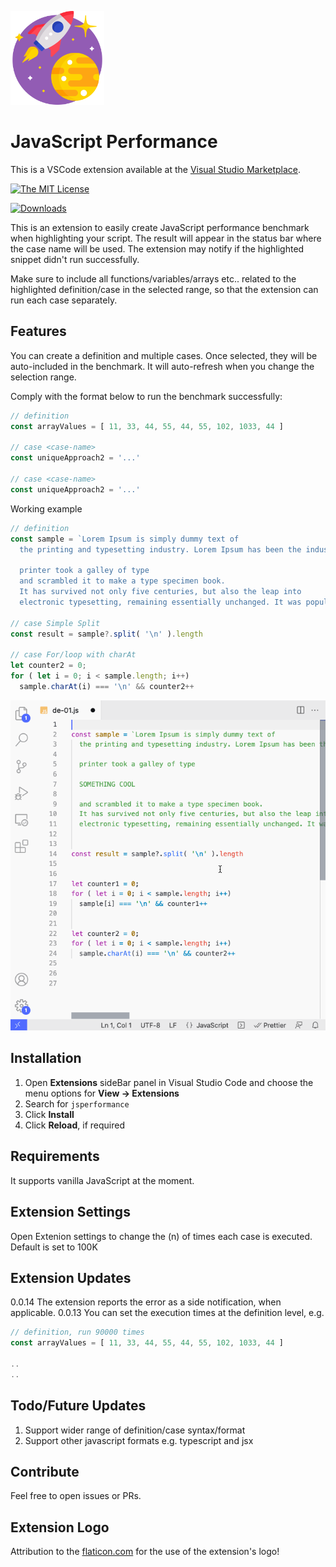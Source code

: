 <p align="left">
  <img src="https://raw.githubusercontent.com/khiami/js-performance/master/images/extension-icon.png" width="150">
</p>


# JavaScript Performance

This is a VSCode extension available at the [Visual Studio Marketplace](https://marketplace.visualstudio.com/items?itemName=MazenKhiami.jsperformance).

[![The MIT License](https://img.shields.io/badge/license-MIT-orange.svg?color=blue&style=flat-square)](http://opensource.org/licenses/MIT)

[![Downloads](https://vsmarketplacebadge.apphb.com/downloads-short/khiami.js-performance.svg?color=blue&style=flat-square)](https://marketplace.visualstudio.com/items?itemName=MazenKhiami.jsperformance)

This is an extension to easily create JavaScript performance benchmark when highlighting your script.
The result will appear in the status bar where the case name will be used. The extension may notify if the highlighted snippet didn't run successfully.

Make sure to include all functions/variables/arrays etc.. related to the highlighted definition/case in the selected range, so that the extension can run each case separately.

## Features

You can create a definition and multiple cases. Once selected, they will be auto-included in the benchmark. It will auto-refresh when you change the selection range. 

Comply with the format below to run the benchmark successfully:

```javascript
// definition 
const arrayValues = [ 11, 33, 44, 55, 44, 55, 102, 1033, 44 ]

// case <case-name>
const uniqueApproach2 = '...'

// case <case-name>
const uniqueApproach2 = '...'

```

Working example

```javascript
// definition
const sample = `Lorem Ipsum is simply dummy text of 
  the printing and typesetting industry. Lorem Ipsum has been the industry standard dummy text ever since the 1500s, when an unknown 

  printer took a galley of type
  and scrambled it to make a type specimen book.
  It has survived not only five centuries, but also the leap into 
  electronic typesetting, remaining essentially unchanged. It was popularised in the 1960s with the release of Letraset sheets containing Lorem Ipsum passages, and more recently with desktop publishing software like Aldus PageMaker including versions of Lorem Ipsum.`

// case Simple Split
const result = sample?.split( '\n' ).length

// case For/loop with charAt
let counter2 = 0;
for ( let i = 0; i < sample.length; i++)
  sample.charAt(i) === '\n' && counter2++
  ```


![alt Working example](https://raw.githubusercontent.com/khiami/js-performance/master/images/jsperformance-vscode-extension.gif)


## Installation

1. Open **Extensions** sideBar panel in Visual Studio Code and choose the menu options for **View → Extensions**
1. Search for `jsperformance`
1. Click **Install**
1. Click **Reload**, if required


## Requirements
It supports vanilla JavaScript at the moment.

## Extension Settings

Open Extenion settings to change the (n) of times each case is executed. Default is set to 100K

## Extension Updates
0.0.14 The extension reports the error as a side notification, when applicable.
0.0.13 You can set the execution times at the definition level, e.g.
```javascript
// definition, run 90000 times 
const arrayValues = [ 11, 33, 44, 55, 44, 55, 102, 1033, 44 ]

..
..

```

## Todo/Future Updates

1. Support wider range of definition/case syntax/format
2. Support other javascript formats e.g. typescript and jsx

## Contribute

Feel free to open issues or PRs.

## Extension Logo
Attribution to the [flaticon.com](https://www.flaticon.com/premium-icon/rocket_3049618?term=rocket&page=1&position=14) for the use of the extension's logo! 

